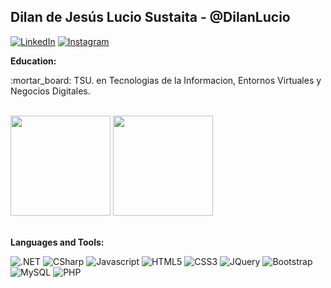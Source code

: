 <h2> Dilan de Jesús Lucio Sustaita - @DilanLucio </h2>

[![LinkedIn](https://img.shields.io/badge/LinkedIn-0077B5?style=for-the-badge&logo=linkedin&logoColor=white)](https://www.linkedin.com/in/dilan-lucio-73249124a/) 
[![Instagram](https://img.shields.io/badge/Instagram-E4405F?style=for-the-badge&logo=instagram&logoColor=white)](https://www.instagram.com/dil.an2808/)
 
<b>Education: </b>
<p>:mortar_board: TSU. en Tecnologias de la Informacion, Entornos Virtuales y Negocios Digitales.</p>


<br/>
<div>
  <img src="https://github-readme-stats.vercel.app/api?username=DilanLucio&theme=github_dark&include_all_commits=true&count_private=true&show_icons=true&custom_title=GitHub%20Stats&border_color=263238" height="160px" />
 <img src="https://github-readme-stats.vercel.app/api/top-langs/?username=DilanLucio&theme=github_dark&layout=compact&border_color=263238" height="160px" />
</div>
<br/>

<b>Languages and Tools:</b> 
<div display:flex;>
 <div style="display: inline-block;">
   <img alt=".NET" src="https://img.shields.io/badge/.NET-5C2D91?style=for-the-badge&logo=.net&logoColor=white"> 
   <img alt="CSharp" src="https://img.shields.io/badge/C%23-239120?style=for-the-badge&logo=c-sharp&logoColor=white"> 
   <img alt="Javascript" src="https://img.shields.io/badge/JS-F7DF1E?style=for-the-badge&logo=javascript&logoColor=black"> 
   <img alt="HTML5" src="https://img.shields.io/badge/HTML5-E34F26?style=for-the-badge&logo=html5&logoColor=white"> 
   <img alt="CSS3" src="https://img.shields.io/badge/CSS3-1572B6?style=for-the-badge&logo=css3&logoColor=white"> 
   <img alt="JQuery" src="https://img.shields.io/badge/jQuery-0769AD?style=for-the-badge&logo=jquery&logoColor=white">  
   <img alt="Bootstrap" src="https://img.shields.io/badge/Bootstrap-563D7C?style=for-the-badge&logo=bootstrap&logoColor=white"> 
   <img alt="MySQL" src="https://img.shields.io/badge/MySQL-0D47A1?style=for-the-badge&logo=mysql&logoColor=white"> 
   <img alt="PHP" src="https://img.shields.io/badge/PHP-E34F26?style=for-the-badge&logo=php&logoColor=white"> 
 </div>  
</div>

